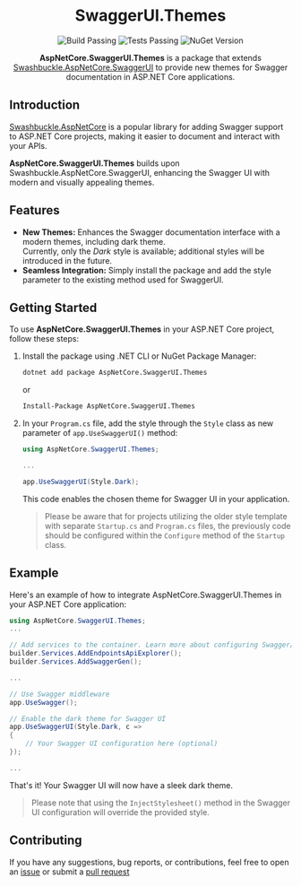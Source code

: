 <span align="center">

# SwaggerUI.Themes

</span>
<p align="center">
	<a href="https://github.com/teociaps/SwaggerUI.Themes/actions/workflows/build.yml" style="text-decoration: none">
		<img alt="Build Passing" src="https://github.com/teociaps/SwaggerUI.Themes/actions/workflows/build.yml/badge.svg" />
	</a>
	<a href="https://github.com/teociaps/SwaggerUI.Themes/actions/workflows/test.yml" style="text-decoration: none">
		<img alt="Tests Passing" src="https://github.com/teociaps/SwaggerUI.Themes/actions/workflows/test.yml/badge.svg" />
	</a>
	<a href="https://www.nuget.org/packages/AspNetCore.SwaggerUI.Themes/0.1.0" style="text-decoration: none">
		<img alt="NuGet Version" src="https://img.shields.io/badge/NuGet-v0.1.0-blue">
	</a>
</p>
<span align="center">

**AspNetCore.SwaggerUI.Themes** is a package that extends [Swashbuckle.AspNetCore.SwaggerUI](https://github.com/domaindrivendev/Swashbuckle.AspNetCore) to provide new themes for Swagger documentation in ASP.NET Core applications.

</span>

## Introduction

[Swashbuckle.AspNetCore](https://github.com/domaindrivendev/Swashbuckle.AspNetCore) is a popular library for adding Swagger support to ASP.NET Core projects, making it easier to document and interact with your APIs.

**AspNetCore.SwaggerUI.Themes** builds upon Swashbuckle.AspNetCore.SwaggerUI, enhancing the Swagger UI with modern and visually appealing themes.

## Features

- **New Themes:** Enhances the Swagger documentation interface with a modern themes, including dark theme.	
  Currently, only the _Dark_ style is available; additional styles will be introduced in the future.
- **Seamless Integration:** Simply install the package and add the style parameter to the existing method used for SwaggerUI.

## Getting Started

To use **AspNetCore.SwaggerUI.Themes** in your ASP.NET Core project, follow these steps:

1. Install the package using .NET CLI or NuGet Package Manager:

	```bash
	dotnet add package AspNetCore.SwaggerUI.Themes
	```

	or

	```bash
	Install-Package AspNetCore.SwaggerUI.Themes
	```

2. In your `Program.cs` file, add the style through the `Style` class as new parameter of `app.UseSwaggerUI()` method:

	```csharp
	using AspNetCore.SwaggerUI.Themes;

	...

	app.UseSwaggerUI(Style.Dark);
	```

	This code enables the chosen theme for Swagger UI in your application.
	
	> Please be aware that for projects utilizing the older style template with separate `Startup.cs` and `Program.cs` files, the previously code should be configured within the `Configure` method of the `Startup` class.
	
## Example
Here's an example of how to integrate AspNetCore.SwaggerUI.Themes in your ASP.NET Core application:

```csharp
using AspNetCore.SwaggerUI.Themes;
...

// Add services to the container. Learn more about configuring Swagger/OpenAPI at https://aka.ms/aspnetcore/swashbuckle
builder.Services.AddEndpointsApiExplorer();
builder.Services.AddSwaggerGen();

...

// Use Swagger middleware
app.UseSwagger();

// Enable the dark theme for Swagger UI
app.UseSwaggerUI(Style.Dark, c =>
{
    // Your Swagger UI configuration here (optional)
});

...
```

That's it! Your Swagger UI will now have a sleek dark theme.

> Please note that using the `InjectStylesheet()` method in the Swagger UI configuration will override the provided style.

## Contributing
If you have any suggestions, bug reports, or contributions, feel free to open an [issue](https://github.com/teociaps/SwaggerUI.Themes/issues) or submit a [pull request](https://github.com/teociaps/SwaggerUI.Themes/pulls)